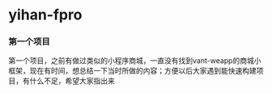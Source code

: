 # yihan-fpro
### 第一个项目
第一个项目，之前有做过类似的小程序商城，一直没有找到vant-weapp的商城小框架，现在有时间，想总结一下当时所做的内容；方便以后大家遇到能快速构建项目，有什么不足，希望大家指出来

